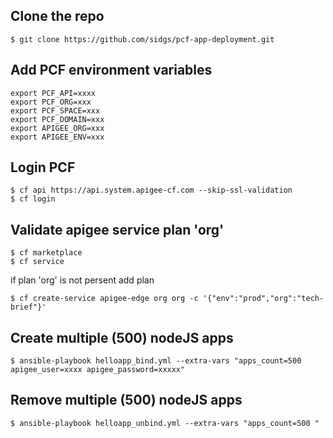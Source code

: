 ## Clone the repo
```
$ git clone https://github.com/sidgs/pcf-app-deployment.git
```
## Add PCF environment variables
```
export PCF_API=xxxx
export PCF_ORG=xxx
export PCF_SPACE=xxx
export PCF_DOMAIN=xxx
export APIGEE_ORG=xxx
export APIGEE_ENV=xxx
```

## Login PCF
```
$ cf api https://api.system.apigee-cf.com --skip-ssl-validation
$ cf login 
```

## Validate  apigee service plan 'org'  
```
$ cf marketplace
$ cf service 
```

if plan 'org' is not persent add plan
```
$ cf create-service apigee-edge org org -c '{"env":"prod","org":"tech-brief"}'
```



## Create multiple (500) nodeJS apps
```
$ ansible-playbook helloapp_bind.yml --extra-vars "apps_count=500 apigee_user=xxxx apigee_password=xxxxx"
```

## Remove multiple (500) nodeJS apps
```
$ ansible-playbook helloapp_unbind.yml --extra-vars "apps_count=500 "
```
